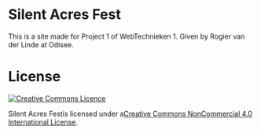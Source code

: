 # Silent Acres Fest

This is a site made for Project 1 of WebTechnieken 1. Given by Rogier van der Linde at Odisee.

# License

<a rel="license" href="http://creativecommons.org/licenses/nc/4.0/">
	<img alt="Creative Commons Licence" style="border-width:0" src="https://i.creativecommons.org/l/nc/4.0/88x31.png" />
</a>

<span xmlns:dct="http://purl.org/dc/terms/" href="http://purl.org/dc/dcmitype/Text" property="dct:title" rel="dct:type">Silent Acres Fest</span>is licensed under a<a rel="license" href="http://creativecommons.org/licenses/nc/4.0/">Creative Commons NonCommercial 4.0 International License</a>.